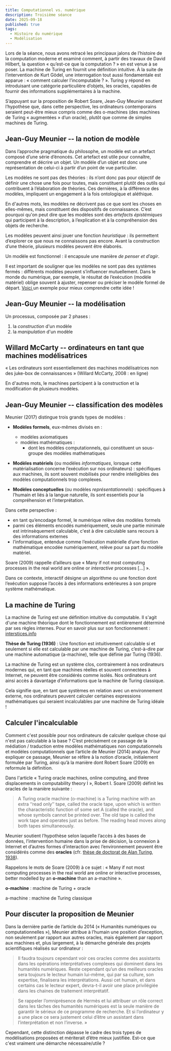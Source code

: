 ```yaml
---
title: Computationnel vs. numérique
description: Troisième séance
date: 2025-09-18
published: true
tags:
  - Histoire du numérique
  - Modélisation
---
```


Lors de la séance, nous avons retracé les principaux jalons de l’histoire de la computation moderne et examiné comment, à partir des travaux de David Hilbert, la question « qu’est-ce que la computation ? » en est venue à se poser. La machine de Turing en fournit une définition intuitive.
À la suite de l’intervention de Kurt Gödel, une interrogation tout aussi fondamentale est apparue : « comment calculer l’incomputable ? ». Turing y répond en introduisant une catégorie particulière d’objets, les oracles, capables de fournir des informations supplémentaires à la machine.

S’appuyant sur la proposition de Robert Soare, Jean-Guy Meunier soutient l’hypothèse que, dans cette perspective, les ordinateurs contemporains seraient peut-être mieux compris comme des o-machines (des machines de Turing « augmentées » d’un oracle), plutôt que comme de simples machines de Turing.

## Jean-Guy Meunier -- la notion de modèle

Dans l’approche pragmatique du philosophe, un modèle est un artefact composé d’une série d’énoncés. Cet artefact est utile pour connaître, comprendre et décrire un objet. Un modèle d’un objet est donc une représentation de celui-ci à partir d’un point de vue particulier.

Les modèles ne sont pas des théories : ils n’ont donc pas pour objectif de définir une chose une fois pour toutes, mais constituent plutôt des outils qui contribuent à l’élaboration de théories. Ces dernières, à la différence des modèles, impliquent un engagement à la fois ontologique et aléthique.

En d'autres mots, les modèles ne décrivent pas ce que sont les choses en elles-mêmes, mais constituent des dispositifs de connaissance. C’est pourquoi qu'on peut dire que les modèles sont des _artefacts épistémiques_ qui participent à la description, à l’explication et à la compréhension des objets de recherche.

Les modèles peuvent ainsi jouer une fonction _heuristique_ : ils permettent d’explorer ce que nous ne connaissons pas encore. Avant la construction d’une théorie, plusieurs modèles peuvent être élaborés.

Un modèle est fonctionnel : il encapsule une manière _de penser et d’agir_.

Il est important de souligner que les modèles ne sont pas des systèmes fermés : différents modèles peuvent s’influencer mutuellement. Dans le monde du numérique, par exemple, le résultat de l’exécution (modèle matériel) oblige souvent à ajuster, repenser ou préciser le modèle formel de départ. [Voici ](https://www.youtube.com/watch?v=FN2RM-CHkuI) un exemple pour mieux comprendre cette idée ! 

## Jean-Guy Meunier -- la modélisation 

Un processus, composée par 2 phases : 

1. la _construction_ d'un modèle
2. la _manipulation_ d'un modèle

## Willard McCarty -- ordinateurs en tant que machines modélisatrices

« Les ordinateurs sont essentiellement des machines modélisatrices non des juke-box de connaissances » (Willard McCarty, 2008 : en ligne)

En d'autres mots, le machines participent à la construction et la modification de plusieurs modèles.

## Jean-Guy Meunier -- classification des modèles 

Meunier (2017) distingue trois grands types de modèles :

- **Modèles formels**, eux-mêmes divisés en :
  - modèles axiomatiques
  - modèles mathématiques : 
    - dont les modèles computationnels, qui constituent un sous-groupe des modèles mathématiques

- **Modèles matériels** (ou modèles _informatiques_, lorsque cette matérialisation concerne l’exécution sur nos ordinateurs) : spécifiques aux machines, ils sont souvent mobilisés pour rendre intelligibles des modèles computationnels trop complexes.

- **Modèles conceptuelles** (ou modèles _représentationnels_) : spécifiques à l’humain et liés à la langue naturelle, ils sont essentiels pour la compréhension et l’interprétation.

Dans cette perspective : 

- en tant qu’encodage formel, le numérique relève des modèles formels
- parmi ces éléments encodés numériquement, seule une partie minimale est intrinsèquement calculable, c'est à dire calculable sans recours à des informations externes
- l’informatique, entendue comme l’exécution matérielle d’une fonction mathématique encodée numériquement, relève pour sa part du modèle matériel.

Soare (2009) rappelle d’ailleurs que « Many if not most computing processes in the real world are online or _interactive_ processes [...] ».

Dans ce contexte, interactif désigne un algorithme ou une fonction dont l’exécution suppose l’accès à des informations extérieures à son propre système mathématique.

## La machine de Turing

La machine de Turing est une définition intuitive du computable. Il s'agit d'une machine théorique dont le fonctionnement est entièrement déterminé par ses règles internes. Pour en savoir plus sur son fonctionnement : [interstices.info](https://interstices.info/comment-fonctionne-une-machine-de-turing/)

**Thèse de Turing (1936)** : Une fonction est intuitivement calculable si et seulement si elle est calculable par une machine de Turing, c’est-à-dire par une machine automatique (a-machine), telle que définie par Turing (1936). 

La machine de Turing est un système clos, contrairement à nos ordinateurs modernes qui, en tant que machines réelles et souvent connectées à Internet, ne peuvent être considérés comme isolés. Nos ordinateurs ont ainsi accès à davantage d’informations que la machine de Turing classique.

Cela signifie que, en tant que systèmes en relation avec un environnement externe, nos ordinateurs peuvent calculer certaines expressions mathématiques qui seraient incalculables par une machine de Turing idéale !

## Calculer l'incalculable

Comment c'est possible pour nos ordinateurs de calculer quelque chose qui n'est pas calculable à la base ? C’est précisément ce passage de la médiation / traduction entre modèles mathématiques non computationnels et modèles computationnels que l’article de Meunier (2014) analyse. Pour expliquer ce passage, Meunier se réfère à la notion d’oracle, initialement formulée par Turing, ainsi qu’à la manière dont Robert Soare (2009) en reformule la définition.

Dans l'article « Turing oracle machines, online computing, and three displacements in
computability theory I », Robert I. Soare (2009) définit les oracles de la manière suivante : 

> A Turing oracle machine (o-machine) is a Turing machine with an extra ‘‘read only’’ tape, called the oracle tape, upon which is written the characteristic function of some set A (called the oracle), and whose symbols cannot be printed over. The old tape is called the work tape and operates just as before. The reading head moves along both tapes simultaneously.

Meunier soutient l’hypothèse selon laquelle l’accès à des bases de données, l’intervention humaine dans la prise de décision, la connexion à Internet et d’autres formes d’interaction avec l’environnement peuvent être considérés comme des **oracles** (cfr. [thèse de doctorat de Alan Turing, 1938](https://www.dcc.fc.up.pt/~acm/turing-phd.pdf)).

Rappelons le mots de Soare (2009) à ce sujet : « Many if not most computing processes in the real world are online or interactive processes, better modelled by an **o-machine** than an a-machine ».

**o-machine** : machine de Turing + oracle

a-machine : machine de Turing classique

## Pour discuter la proposition de Meunier

Dans la dernière partie de l’article du 2014 (« Humanités numériques ou computationnelles »), Meunier attribue à l’humain une position d’exception, non seulement par rapport aux autres oracles, mais également par rapport aux machines et, plus largement, à la démarche générale des projets scientifiques réalisés sur ordinateur :

> Il faudra toujours cependant voir ces oracles comme des assistants dans les opérations interprétatives complexes qui dominent dans les humanités numériques. Reste cependant qu’un des meilleurs oracles sera toujours le lecteur humain lui-même, qui par sa culture, son expertise, finalisera les interprétations. Aussi cet humain, et dans certains cas le lecteur expert, devra-t-il avoir une place privilégiée dans les chaines de traitement interprétatif. 

> Se rappeler l’omniprésence de Hermès et lui attribuer un rôle correct dans les tâches des humanités numériques est la seule manière de garantir le sérieux de ce programme de recherche. Et si l’ordinateur y a une place ce sera justement celui d’être un assistant dans l’interprétation et non l’inverse. »

Cependant, cette distinction dépasse le cadre des trois types de modélisations proposées et mériterait d’être mieux justifiée. Est-ce que c'est vraiment une démarche nécessaire/utile ?